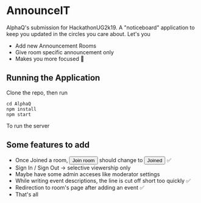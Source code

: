 # AnnounceIT

AlphaQ's submission for HackathonUG2k19. A "noticeboard" application to keep you updated in the circles you care about.
Let's you

- Add new Announcement Rooms
- Give room specific announcement only
- Makes you more focused 🙇

## Running the Application

Clone the repo, then run

```
cd AlphaQ
npm install
npm start
```

To run the server

## Some features to add

- Once Joined a room, <button>Join room</button> should change to <button>Joined</button> ✅
- Sign In / Sign Out -> selective viewership only
- Maybe have some admin acceses like moderator settings
- While writing event descriptions, the line is cut off short too quickly ✅
- Redirection to room's page after adding an event ✅
- That's all
